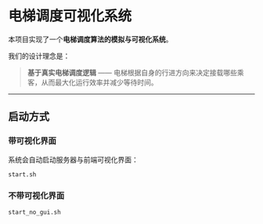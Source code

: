 # 电梯调度可视化系统

本项目实现了一个**电梯调度算法的模拟与可视化系统**。

我们的设计理念是：
> **基于真实电梯调度逻辑** —— 电梯根据自身的行进方向来决定接载哪些乘客，从而最大化运行效率并减少等待时间。

---

## 启动方式

### 带可视化界面
系统会自动启动服务器与前端可视化界面：
```
start.sh
```

### 不带可视化界面

```
start_no_gui.sh
```

